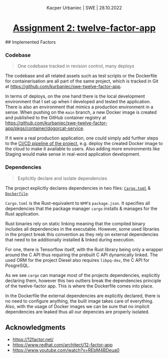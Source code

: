 <div align="center">
  <p>Kacper Urbaniec | SWE | 28.10.2022</p>
  <h1><ins>Assignment 2: twelve-factor-app</ins></h1>
</div>
## Implemented Factors

### Codebase

> One codebase tracked in revision control, many deploys

The codebase and all related assets such as test scripts or the Dockerfile for containerisation are all part of the same project, which is tracked in Git at https://github.com/kurbaniec/swe-twelve-factor-app.

In terms of deploys, on the one hand there is the local development environment that I set up when I developed and tested the application. There is also an environment that mimics a production environment in a sense. When pushing on the `main` branch, a new Docker image is created and published to the GitHub container registry at https://github.com/kurbaniec/swe-twelve-factor-app/pkgs/container/dogorcat-service. 

If it were a real production application, one could simply add further steps to the [CI/CD pipeline of the project](https://github.com/kurbaniec/swe-twelve-factor-app/blob/main/.github/workflows/main.yml), e.g. deploy the created Docker image to the cloud to make it available to users. Also adding more environments like Staging would make sense in real-word application development.

### Dependencies

> Explicitly declare and isolate dependencies

The project explicitly declares dependencies in two files:  [`Cargo.toml`](https://github.com/kurbaniec/swe-twelve-factor-app/blob/main/Cargo.toml) & [`Dockerfile`](https://github.com/kurbaniec/swe-twelve-factor-app/blob/main/Dockerfile).

 `Cargo.toml` is the Rust-equivalent to `NPM`'s `package.json`. It specifies all dependencies that the package manager `cargo` installs & manages for the Rust application.

Rust binaries rely on static linking meaning that the compiled binary includes all dependencies in the executable. However, some used libraries in the project break this convention as they rely on external dependencies that need to be additionally installed & linked during execution.

For one, there is Tensorflow itself, with the Rust library being only a wrapper around the C API thus requiring the prebuilt C API dynamically linked. The used ORM for the project Diesel also requires `libpq-dev`, the C API for PosgreSQL.

As we see `cargo` can manage most of the projects dependencies, explicitly declaring them, however this two outliers break the dependencies principle of the twelve-factor app. This is where the Dockerfile comes into place.

In the Dockerfile the external dependencies are explicitly declared, there is no need to configure anything, the built image takes care of everything. Also, with the usage of Docker images we can be sure that no implicit dependencies are leaked thus all our depencies are properly isolated.



## Acknowledgments

* https://12factor.net/
* https://www.redhat.com/architect/12-factor-app
* https://www.youtube.com/watch?v=REbM4BDeua0
